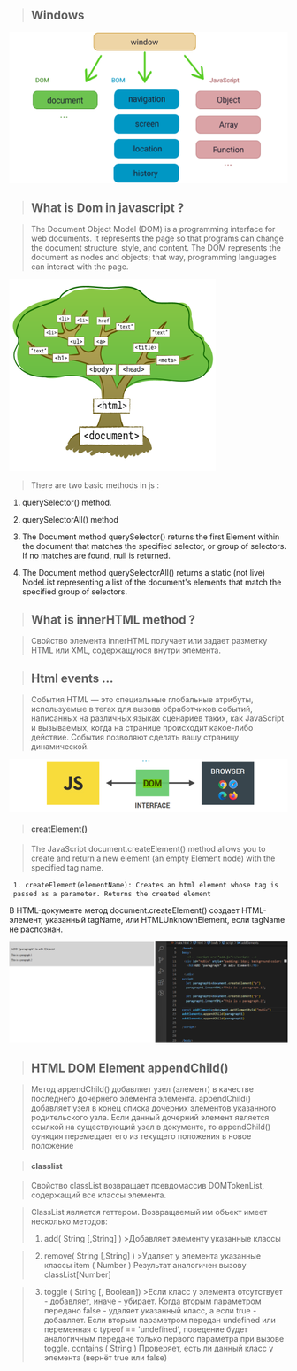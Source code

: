 > ## Windows

 ![](/images/git1.png)

> ## What is Dom in javascript ?

 >The Document Object Model (DOM) is a programming interface for web documents. It represents the page so that programs can change the document structure, style, and content. The DOM represents the document as nodes and objects; that way, programming languages can interact with the page.

  ![](/images/git3.png)

> There are two basic methods in js :

 1. querySelector() method.
 2. querySelectorAll() method 

1. The Document method querySelector() returns the first Element within the document that matches the specified selector, or group of selectors. If no matches are found, null is returned.

2. The Document method querySelectorAll() returns a static (not live) NodeList representing a list of the document's elements that match the specified group of selectors.

> ## What is innerHTML method ?

 > Свойство элемента innerHTML получает или задает разметку HTML или XML, содержащуюся внутри элемента.


>## Html events …

 >События HTML — это специальные глобальные атрибуты, используемые в тегах для вызова обработчиков событий, написанных на различных языках сценариев таких, как JavaScript и вызываемых, когда на странице происходит какое-либо действие. События позволяют сделать вашу страницу динамической.

 ![](/images/git2.png)

 >#### creatElement() 

  >The JavaScript document.createElement() method allows you to create and return a 
    new element (an empty Element node) with the specified tag name.

     1. createElement(elementName): Creates an html element whose tag is
     passed as a parameter. Returns the created element

  В HTML-документе метод document.createElement() создает HTML-элемент, указанный tagName, или HTMLUnknownElement, если tagName не распознан.

![](/images/Screenshot_10.png)

> ## HTML DOM Element appendChild()

> Метод appendChild() добавляет узел (элемент) в качестве последнего
дочернего элемента элемента.
appendChild() добавляет узел в конец списка дочерних элементов
указанного родительского узла. Если данный дочерний элемент является ссылкой на
существующий узел в документе, то appendChild() 
функция перемещает его из текущего положения в новое положение

> #### classlist

 >Свойство classList возвращает псевдомассив DOMTokenList, содержащий все классы элемента.

   >ClassList является геттером. Возвращаемый им объект имеет несколько методов:
   >1. add( String [,String] )
     >Добавляет элементу указанные классы
  
   >2. remove( String [,String] ) 
     >Удаляет у элемента указанные классы item ( Number ) Результат аналогичен вызову сlassList[Number]
   
   >3. toggle ( String [, Boolean]) 
     >Если класс у элемента отсутствует - добавляет, иначе - убирает. Когда вторым параметром передано false - удаляет указанный класс, а если true - добавляет. Если вторым параметром передан undefined или переменная с typeof == 'undefined', поведение будет аналогичным передаче только первого параметра при вызове toggle. contains ( String ) Проверяет, есть ли данный класс у элемента (вернёт true или false)